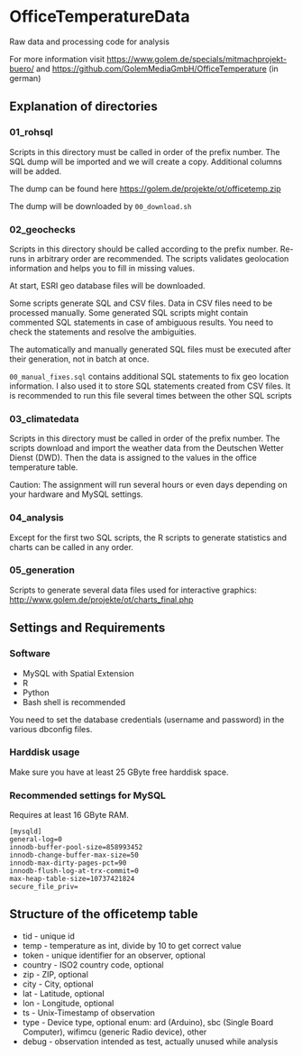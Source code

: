 # OfficeTemperatureData
Raw data and processing code for analysis

For more information visit
https://www.golem.de/specials/mitmachprojekt-buero/ and
https://github.com/GolemMediaGmbH/OfficeTemperature
(in german)

## Explanation of directories

### 01_rohsql

Scripts in this directory must be called in order of the prefix number.
The SQL dump will be imported and we will create a copy. Additional columns will be added.

The dump can be found here
https://golem.de/projekte/ot/officetemp.zip

The dump will be downloaded by ```00_download.sh```

### 02_geochecks

Scripts in this directory should be called according to the prefix number. Re-runs in arbitrary order are recommended. The scripts validates geolocation information and helps you to fill in missing values. 

At start, ESRI geo database files will be downloaded.

Some scripts generate SQL and CSV files. Data in CSV files need to be processed manually.
Some generated SQL scripts might contain commented SQL statements in case of ambiguous results. You need to check the statements and resolve the ambiguities. 

The automatically and manually generated SQL files must be executed after their generation, not in batch at once.

```00_manual_fixes.sql``` contains additional SQL statements to fix geo location information. I also used it to store SQL statements created from CSV files. It is recommended to run this file several times between the other SQL scripts

### 03_climatedata

Scripts in this directory must be called in order of the prefix number.
The scripts download and import the weather data from the Deutschen Wetter Dienst (DWD).
Then the data is assigned to the values in the office temperature table.

Caution: The assignment will run several hours or even days depending on your hardware and MySQL settings. 

### 04_analysis

Except for the first two SQL scripts, the R scripts to generate statistics and charts can be called in any order.

### 05_generation

Scripts to generate several data files used for interactive graphics:
http://www.golem.de/projekte/ot/charts_final.php

## Settings and Requirements

### Software

- MySQL with Spatial Extension
- R
- Python
- Bash shell is recommended

You need to set the database credentials (username and password) in the various dbconfig files.

### Harddisk usage

Make sure you have at least 25 GByte free harddisk space.

### Recommended settings for MySQL

Requires at least 16 GByte RAM.

```
[mysqld]
general-log=0
innodb-buffer-pool-size=858993452
innodb-change-buffer-max-size=50
innodb-max-dirty-pages-pct=90
innodb-flush-log-at-trx-commit=0
max-heap-table-size=10737421824
secure_file_priv=
```

## Structure of the officetemp table

* tid - unique id
* temp - temperature as int, divide by 10 to get correct value
* token - unique identifier for an observer, optional
* country - ISO2 country code, optional
* zip - ZIP, optional
* city - City, optional
* lat - Latitude, optional
* lon - Longitude, optional
* ts - Unix-Timestamp of observation
* type - Device type, optional enum: ard (Arduino), sbc (Single Board Computer), wifimcu (generic Radio device), other 
* debug - observation intended as test, actually unused while analysis

 
